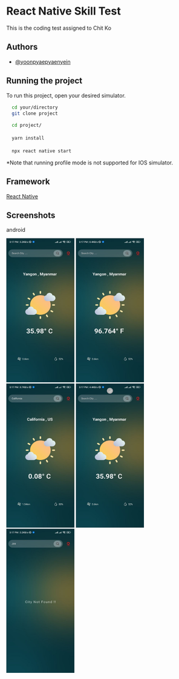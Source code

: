 # React Native Skill Test

This is the coding test assigned to Chit Ko

## Authors

- [@yoonpyaepyaenyein](https://github.com/yoonpyaepyaenyein)

## Running the project

To run this project, open your desired simulator.

```bash
  cd your/directory
  git clone project
```

```bash
  cd project/

  yarn install

  npx react native start
```

\*Note that running profile mode is not supported for IOS simulator.

## Framework

[React Native](https://reactnative.dev/)

## Screenshots

android

<p float="left">
<img src="assets/screenshots/image1.jpg" width="180" height="380" />
<img src="assets/screenshots/image2.jpg" width="180" height="380" />
<img src="assets/screenshots/image3.jpg" width="180" height="380" />
<img src="assets/screenshots/image4.jpg" width="180" height="380" />
<img src="assets/screenshots/image5.jpg" width="180" height="380" />
</p>
